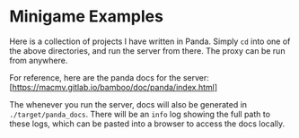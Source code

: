 # Minigame Examples

Here is a collection of projects I have written in Panda. Simply `cd` into one
of the above directories, and run the server from there. The proxy can be run
from anywhere.

For reference, here are the panda docs for the server:
[https://macmv.gitlab.io/bamboo/doc/panda/index.html]

The whenever you run the server, docs will also be generated in `./target/panda_docs`.
There will be an `info` log showing the full path to these logs, which can be
pasted into a browser to access the docs locally.
